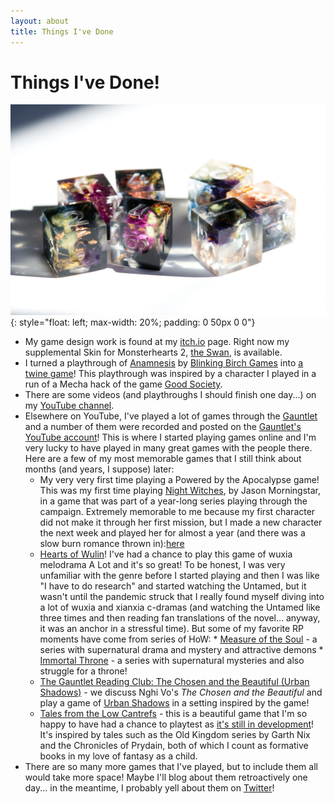 ```yaml
---
layout: about
title: Things I've Done
---
```

<h1>Things I've Done!</h1>

![image](images/flowerdice.jpg){: style="float: left; max-width: 20%; padding: 0 50px 0 0"}
* My game design work is found at my [itch.io](http://yayforbooks.itch.io) page. Right now my supplemental Skin for Monsterhearts 2, [the Swan](https://yayforbooks.itch.io/the-swan-mh2-skin), is available.
* I turned a playthrough of [Anamnesis](https://blinkingbirchgames.itch.io/anamnesis) by [Blinking Birch Games](https://itch.io/profile/blinkingbirchgames) into [a twine game](/Genesis_Enhancement_Protocol__Stage_1.html)! This playthrough was inspired by a character I played in a run of a Mecha hack of the game [Good Society](https://storybrewersroleplaying.com/good-society/?v=7516fd43adaa).
* There are some videos (and playthroughs I should finish one day...) on my [YouTube channel](https://www.youtube.com/user/yayforbooks).
* Elsewhere on YouTube, I've played a lot of games through the [Gauntlet](https://www.gauntlet-rpg.com/) and a number of them were recorded and posted on the [Gauntlet's YouTube account](https://www.youtube.com/c/TheGauntletRPG/featured)! This is where I started playing games online and I'm very lucky to have played in many great games with the people there. Here are a few of my most memorable games that I still think about months (and years, I suppose) later:
    * My very very first time playing a Powered by the Apocalypse game! This was my first time playing [Night Witches](https://bullypulpitgames.com/games/night-witches/), by Jason Morningstar, in a game that was part of a year-long series playing through the campaign. Extremely memorable to me because my first character did not make it through her first mission, but I made a new character the next week and played her for almost a year (and there was a slow burn romance thrown in):[here](https://www.youtube.com/watch?v=rL-baoDZLLs)
    * [Hearts of Wulin](https://www.gauntlet-rpg.com/hearts-of-wulin.html)! I've had a chance to play this game of wuxia melodrama A Lot and it's so great! To be honest, I was very unfamiliar with the genre before I started playing and then I was like "I have to do research" and started watching the Untamed, but it wasn't until the pandemic struck that I really found myself diving into a lot of wuxia and xianxia c-dramas (and watching the Untamed like three times and then reading fan translations of the novel... anyway, it was an anchor in a stressful time). But some of my favorite RP moments have come from series of HoW:
            * [Measure of the Soul](https://youtu.be/L0P0jxrVSP8) - a series with supernatural drama and mystery and attractive demons
            * [Immortal Throne](https://www.youtube.com/watch?v=jF8PasfSpKk) - a series with supernatural mysteries and also struggle for a throne!
    * [The Gauntlet Reading Club: The Chosen and the Beautiful (Urban Shadows)](https://youtube.com/playlist?list=PL26DVDSsqVz4tGiypgACdarW9NO2sB0Bm) - we discuss Nghi Vo's *The Chosen and the Beautiful* and play a game of [Urban Shadows](https://www.kickstarter.com/projects/magpiegames/urban-shadows-second-edition) in a setting inspired by the game!
    * [Tales from the Low Cantrefs](https://www.youtube.com/watch?v=tw86YMzwc1E&list=PL26DVDSsqVz6IaNFZZTHNBUgv2gowbtv6&index=12) - this is a beautiful game that I'm so happy to have had a chance to playtest as [it's still in development](https://gamesfromthewildwood.itch.io/)! It's inspired by tales such as the Old Kingdom series by Garth Nix and the Chronicles of Prydain, both of which I count as formative books in my love of fantasy as a child. 
* There are so many more games that I've played, but to include them all would take more space! Maybe I'll blog about them retroactively one day... in the meantime, I probably yell about them on [Twitter](https://twitter.com/yayforbooks)! 



